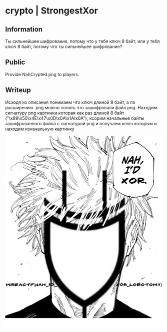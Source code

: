 # crypto | StrongestXor

## Information
Ты сильнейшее шифрование, потому что у тебя ключ 8 байт, или у тебя ключ 8 байт, потому что ты сильнейшее шифрование?

## Public
Provide NahCrypted.png to players.

## Writeup
Исходя из описания понимаем что ключ длиной 8 байт, а по расширению .png можно понять что зашифровали файл png. Находим сигнатуру png картинки которая как раз длиной 8 байт ("\x89\x50\x4E\x47\x0D\x0A\x1A\x0A"), ксорим начальные байты зашифрованного файла с сигнатурой png и получаем ключ которым и находим изначальную картинку

![alt text](src/NahIdXorCtf.png)
